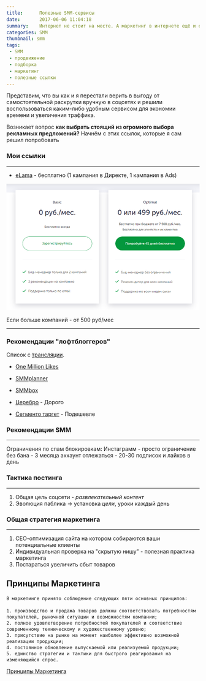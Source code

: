 ```yaml
---
title:      Полезные SMM-сервисы
date:       2017-06-06 11:04:18
summary:    Интернет не стоит на месте. А маркетинг в интернете ещё и очень быстро видоизменяется. Старые методы продвижения теряют аткуальность, давайте разберёмся, что же приходит им на смену по итогам первой половины 2017 г.
categories: SMM
thumbnail: smm
tags:
 - SMM
 - продвижение
 - подборка
 - маркетинг
 - полезные ссылки
---
```


Представим, что вы как и я перестали верить в выгоду от самостоятельной раскрутки вручную в соцсетях и решили воспользоваться каким-либо удобным сервисом для экономии времени и увеличения траффика.

Возникает вопрос **как выбрать стоящий из огромного выбора рекламных предложений?** Начнём с этих ссылок, которые я сам решил попробовать

### Мои ссылки

------------------------

* [eLama](https://elama.ru/) - бесплатно (1 кампания в Директе, 1 кампания в Ads)

![Тариф еЛама](/images/inpost/tarif-elama.png)

Если больше компаний - от 500 руб/мес

------------------------

### Рекомендации "лофтблоггеров"

Список с [трансляции](https://youtu.be/iV2YqZk0DRw).

* [One Million Likes](//1mlnlks.com)

* [SMMplanner](//smmplanner.com)

* [SMMbox](//smmbox.com)

* [Церебро](//xn--90aha1bhc1b.xn--p1ai) - Дорого

* [Сегменто таргет](//segmento-target.ru) - Подешевле

### Рекомендации SMM

------------------------

Ограничения по спам блокировкам:
Инстаграмм
    - просто ограничение без бана
    - 3 месяца аккаунт отлежаться
    - 20-30 подписок и лайков в день

### Тактика постинга

------------------------

1. Общая цель соцсети - *развлекательный контент*
2. Эволюция паблика -> установка *цели*, уроки каждый день

### Общая стратегия маркетинга

------------------------

1. СЕО-оптимизация сайта на котором собираются ваши потенциальные клиенты
2. Индивидуальная проверка на "скрытую нишу" - полезная практика маркетинга
3. Постараться увеличить сбыт товаров

## Принципы Маркетинга

    В маркетинге принято соблюдение следующих пяти основных принципов: 
    
    1. производство и продажа товаров должны соответствовать потребностям покупателей, рыночной ситуации и возможностям компании; 
    2. полное удовлетворение потребностей покупателей и соответствие современному техническому и художественному уровню; 
    3. присутствие на рынке на момент наиболее эффективно возможной реализации продукции; 
    4. постоянное обновление выпускаемой или реализуемой продукции; 
    5. единство стратегии и тактики для быстрого реагирования на изменяющийся спрос.

[Принципы Маркетинга](//dic.academic.ru/dic.nsf/business/10724)
